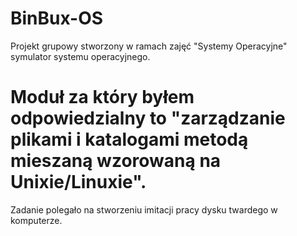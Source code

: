 # BinBux-OS

Projekt grupowy stworzony w ramach zajęć "Systemy Operacyjne" symulator systemu operacyjnego.

# Moduł za który byłem odpowiedzialny to "zarządzanie plikami i katalogami metodą mieszaną wzorowaną na Unixie/Linuxie".
Zadanie polegało na stworzeniu imitacji pracy dysku twardego w komputerze. 
